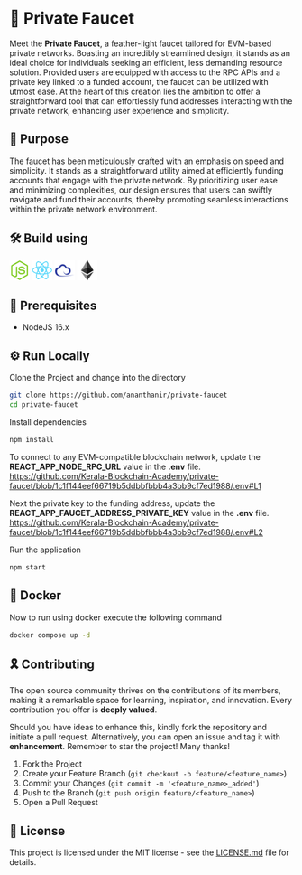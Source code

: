 # 🚰 Private Faucet

Meet the **Private Faucet**, a feather-light faucet tailored for EVM-based private networks. Boasting an incredibly streamlined design, it stands as an ideal choice for individuals seeking an efficient, less demanding resource solution. Provided users are equipped with access to the RPC APIs and a private key linked to a funded account, the faucet can be utilized with utmost ease. At the heart of this creation lies the ambition to offer a straightforward tool that can effortlessly fund addresses interacting with the private network, enhancing user experience and simplicity.

## 🎯 Purpose
The faucet has been meticulously crafted with an emphasis on speed and simplicity. It stands as a straightforward utility aimed at efficiently funding accounts that engage with the private network. By prioritizing user ease and minimizing complexities, our design ensures that users can swiftly navigate and fund their accounts, thereby promoting seamless interactions within the private network environment.

 ## 🛠 Build using
<a href="https://nodejs.org/en/" target="_blank" rel="noreferrer"><img src="https://raw.githubusercontent.com/ananthanir/HelloWorldV2/adc428d165e8188f82000c83d2742649bbc2087d/assets/nodejs-colored.svg" width="36" height="36" alt="NodeJS" /></a>
<a href="https://reactjs.org/" target="_blank" rel="noreferrer"><img src="https://raw.githubusercontent.com/ananthanir/HelloWorldV2/adc428d165e8188f82000c83d2742649bbc2087d/assets/react-colored.svg" width="36" height="36" alt="React" /></a>
<a href="https://ethers.io" target="_blank" rel="noreferrer"><img src="https://raw.githubusercontent.com/ananthanir/HelloWorldV2/adc428d165e8188f82000c83d2742649bbc2087d/assets/ethers-colored.svg" width="36" height="36" alt="Ethers" /></a>
<a href="https://ethereum.org/en/" target="_blank" rel="noreferrer"><img src="https://raw.githubusercontent.com/ananthanir/HelloWorldV2/adc428d165e8188f82000c83d2742649bbc2087d/assets/ethereum-colored.svg" width="36" height="36" alt="Ethereum" /></a>

## 📢 Prerequisites
 - NodeJS 16.x
 
 ## ⚙️ Run Locally

Clone the Project and change into the directory

```bash
git clone https://github.com/ananthanir/private-faucet
cd private-faucet
```

Install dependencies

```bash
npm install
```

To connect to any EVM-compatible blockchain network, update the **REACT_APP_NODE_RPC_URL** value in the **.env** file.
https://github.com/Kerala-Blockchain-Academy/private-faucet/blob/1c1f144eef66719b5ddbbfbbb4a3bb9cf7ed1988/.env#L1

Next the private key to the funding address, update the **REACT_APP_FAUCET_ADDRESS_PRIVATE_KEY** value in the **.env** file.
https://github.com/Kerala-Blockchain-Academy/private-faucet/blob/1c1f144eef66719b5ddbbfbbb4a3bb9cf7ed1988/.env#L2

Run the application

```bash
npm start
```

## 🐳 Docker

Now to run using docker execute the following command

```bash
docker compose up -d
```

## 🎗️ Contributing
The open source community thrives on the contributions of its members, making it a remarkable space for learning, inspiration, and innovation. Every contribution you offer is **deeply valued**.  

Should you have ideas to enhance this, kindly fork the repository and initiate a pull request. Alternatively, you can open an issue and tag it with **enhancement**. Remember to star the project! Many thanks!
1. Fork the Project
2. Create your Feature Branch (`git checkout -b feature/<feature_name>`)
3. Commit your Changes (`git commit -m '<feature_name>_added'`)
4. Push to the Branch (`git push origin feature/<feature_name>`)
5. Open a Pull Request

## 📜 License
This project is licensed under the MIT license - see the [LICENSE.md](https://github.com/Kerala-Blockchain-Academy/private-faucet/blob/main/LICENSE) file for details.
